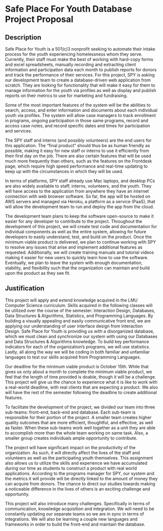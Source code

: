 # Safe Place For Youth Database Project Proposal

## Description

Safe Place for Youth is a 501(c)3 nonprofit seeking to automate their intake process for the youth experiencing homelessness whom they serve. Currently, their staff must make the best of working with hard-copy forms and excel spreadsheets, manually recording and extracting client information and participation data each month to publish reports for donors and track the performance of their services. For this project, SPY is asking our development team to create a database-driven web application from scratch. They are looking for functionality that will make it easy for them to manage information for the youth via profiles as well as display and publish reports on their metrics to use for marketing and fundraising.

Some of the most important features of the system will be the abilities to search, access, and enter information and documents about each individual youth via profiles. The system will allow case managers to track enrollment in programs, ongoing participation in those same programs, record and access case notes, and record specific dates and times for participation and services. 

The SPY staff and interns (and possibly volunteers) are the end users for this application. The “final product” should thus be as human friendly as possible, making it easy for new staff or interns to use it efficiently from their first day on the job. There are also certain features that will be used much more frequently than others, such as the features on the Frontdesk page, which require high speed performance and real-time updating to keep up with the circumstances in which they will be used.

In terms of platforms, SPY staff already use Mac laptops, and desktop PCs are also widely available to staff, interns, volunteers, and the youth. They will have access to the application from anywhere they have an internet connection with web browser software. So far, the app will be hosted on AWS servers and managed via Heroku, a platform as a service (PaaS), that will allow the development team to run and deploy the app from the cloud.

The development team plans to keep the software open-source to make it easier for any developer to contribute to the project. Throughout the development of this project, we will create test code and documentation for individual components as well as the entire system, allowing for future developers to easily understand, test, and build on the product. Once the minimum viable product is delivered, we plan to continue working with SPY to resolve any issues that arise and implement additional features as requested. Additionally, we will create training manuals and tutorial videos making it easier for new users to quickly learn how to use the software. Eventually, we plan to leave the system with enough documentation, stability, and flexibility such that the organization can maintain and build upon the product as they see fit.

## Justification
    
This project will apply and extend knowledge acquired in the LMU Computer Science curriculum. Skills acquired in the following classes will be utilized over the course of the semester: Interaction Design, Databases, Data Structures & Algorithms, Statistics, and Programming Languages. By building a visually appealing and easily communicative front end, we are applying our understanding of user interface design from Interaction Design. Safe Place for Youth is providing us with a disorganized database, which we must clean and synchronize our system with using our Databases and Data Structures & Algorithms knowledge. To build key performance indicators for each of the organization’s programs, we will use statistics. Lastly, all along the way we will be coding in both familiar and unfamiliar languages to test our skills acquired from Programming Languages.

Our deadline for the minimum viable product is October 15th. While that gives us only about a month to complete the minimum viable product, we feel that the length of time provided is doable, though it will be a challenge. This project will give us the chance to experience what it is like to work with a real-world deadline, with real clients that are expecting a product. We also will have the rest of the semester following the deadline to create additional features.  

To facilitate the development of the project, we divided our team into three sub-teams: front-end, back-end and database. Each sub-team is responsible for their portion of the project. A smaller team creates higher quality outcomes that are more efficient, thoughtful, and effective, as well as faster. When these sub-teams work well together as a unit they are able to accomplish more than the whole team working on same task. Also, a smaller group creates individuals ample opportunity to contribute.

The project will have significant impact on the productivity of the organization. As such, it will directly affect the lives of the staff and volunteers as well as the participating youth themselves. This assignment also allows us to utilize the skills and experience we have accumulated during our time as students to construct a product with real world applications. According to the programs manager for SPY, our system and the metrics it will provide will be directly linked to the amount of money they can acquire from donors. The chance to direct our studies towards making a noticeable difference in the lives of others is an exciting challenge and opportunity.

This project will also introduce many challenges. Specifically in terms of communication, knowledge acquisition and integration. We will need to be constantly updating our separate teams so we are in sync in terms of integrations. We will also be learning a couple new languages and frameworks in order to build the front-end and maintain the database.

